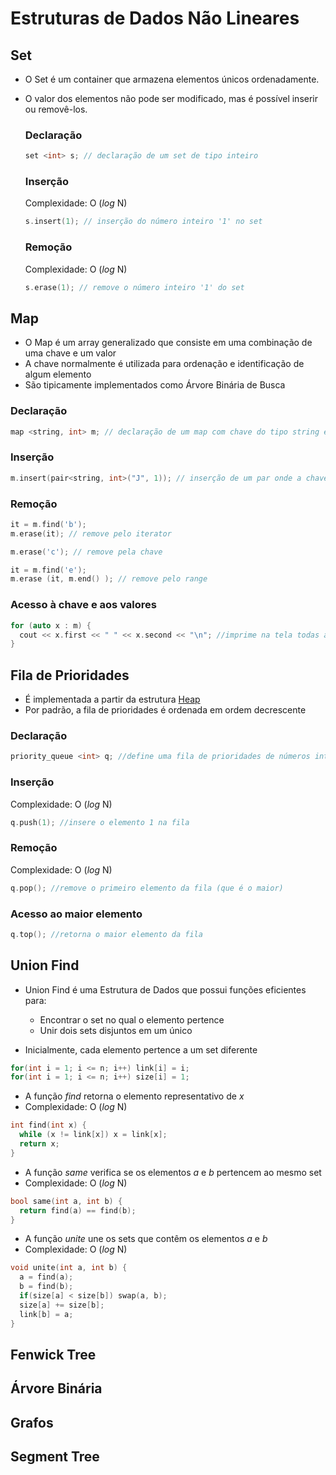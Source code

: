 # Estruturas de Dados Não Lineares

## Set
  - O Set é um container que armazena elementos únicos ordenadamente.
  - O valor dos elementos não pode ser modificado, mas é possível inserir ou removê-los.
  
    ### Declaração
    ```c++
    set <int> s; // declaração de um set de tipo inteiro
    ```
    ### Inserção
    Complexidade: O (*log* N)
    ```c++
    s.insert(1); // inserção do número inteiro '1' no set
    ```
    ### Remoção
    Complexidade: O (*log* N)
    ```c++
    s.erase(1); // remove o número inteiro '1' do set
    ```

## Map
  - O Map é um array generalizado que consiste em uma combinação de uma chave e um valor
  - A chave normalmente é utilizada para ordenação e identificação de algum elemento
  - São tipicamente implementados como Árvore Binária de Busca
  
  ### Declaração
  ```c++
  map <string, int> m; // declaração de um map com chave do tipo string e valor de tipo inteiro
  ```
  
  ### Inserção
  ```c++
  m.insert(pair<string, int>("J", 1)); // inserção de um par onde a chave é uma string e o valor um inteiro 
  ```  
  
  ### Remoção
  ```c++
  it = m.find('b');
  m.erase(it); // remove pelo iterator
  ```  
  ```c++
  m.erase('c'); // remove pela chave
  ```  
  ```c++
  it = m.find('e');
  m.erase (it, m.end() ); // remove pelo range
  ```  
  
  ### Acesso à chave e aos valores
  ```c++
  for (auto x : m) {
    cout << x.first << " " << x.second << "\n"; //imprime na tela todas as chaves e todos os valores do map
  }
  ``` 

## Fila de Prioridades
  - É implementada a partir da estrutura [Heap](https://www.geeksforgeeks.org/binary-heap/)
  - Por padrão, a fila de prioridades é ordenada em ordem decrescente

  ### Declaração
  ```c++
  priority_queue <int> q; //define uma fila de prioridades de números inteiros
  ``` 
  
  ### Inserção
  Complexidade: O (*log* N)
  ```c++
  q.push(1); //insere o elemento 1 na fila
  ``` 
  
  ### Remoção
  Complexidade: O (*log* N)
  ```c++
  q.pop(); //remove o primeiro elemento da fila (que é o maior)
  ``` 
  
  ### Acesso ao maior elemento
  ```c++
  q.top(); //retorna o maior elemento da fila
  ``` 

## Union Find
- Union Find é uma Estrutura de Dados que possui funções eficientes para:
  - Encontrar o set no qual o elemento pertence
  - Unir dois sets disjuntos em um único

- Inicialmente, cada elemento pertence a um set diferente
```c++
for(int i = 1; i <= n; i++) link[i] = i;
for(int i = 1; i <= n; i++) size[i] = 1;
``` 

- A função *find* retorna o elemento representativo de *x*
- Complexidade: O (*log* N)
```c++
int find(int x) {
  while (x != link[x]) x = link[x];
  return x;
}
``` 

- A função *same* verifica se os elementos *a* e *b* pertencem ao mesmo set
- Complexidade: O (*log* N)
```c++
bool same(int a, int b) {
  return find(a) == find(b);
}
```

- A função *unite* une os sets que contêm os elementos *a* e *b*
- Complexidade: O (*log* N)
```c++
void unite(int a, int b) {
  a = find(a);
  b = find(b);
  if(size[a] < size[b]) swap(a, b);
  size[a] += size[b];
  link[b] = a;
}
```

## Fenwick Tree

## Árvore Binária

## Grafos

## Segment Tree
